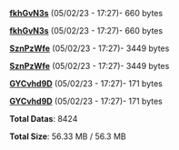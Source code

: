 [**fkhGvN3s**](/data/fkhGvN3s.txt) (05/02/23 - 17:27)- 660 bytes

[**fkhGvN3s**](/data/fkhGvN3s.txt) (05/02/23 - 17:27)- 660 bytes

[**SznPzWfe**](/data/SznPzWfe.txt) (05/02/23 - 17:27)- 3449 bytes

[**SznPzWfe**](/data/SznPzWfe.txt) (05/02/23 - 17:27)- 3449 bytes

[**GYCvhd9D**](/data/GYCvhd9D.txt) (05/02/23 - 17:27)- 171 bytes

[**GYCvhd9D**](/data/GYCvhd9D.txt) (05/02/23 - 17:27)- 171 bytes

**Total Datas**: 8424

**Total Size**: 56.33 MB / 56.3 MB